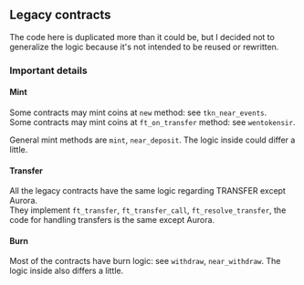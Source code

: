 ## Legacy contracts

The code here is duplicated more than it could be, but I decided not to generalize the logic because it's not intended to be reused or rewritten.

### Important details

#### Mint

Some contracts may mint coins at `new` method: see `tkn_near_events`.  
Some contracts may mint coins at `ft_on_transfer` method: see `wentokensir`.

General mint methods are `mint`, `near_deposit`. The logic inside could differ a little.

#### Transfer
All the legacy contracts have the same logic regarding TRANSFER except Aurora.  
They implement `ft_transfer`, `ft_transfer_call`, `ft_resolve_transfer`, the code for handling transfers is the same except Aurora.

#### Burn

Most of the contracts have burn logic: see `withdraw`, `near_withdraw`. The logic inside also differs a little.
